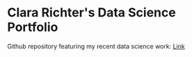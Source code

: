 # Clara Richter's Data Science Portfolio

Github repository featuring my recent data science work: [Link](https://clara-richter.github.io/Website/)
